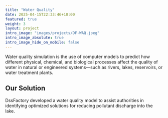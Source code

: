 ```yaml
---
title: "Water Quality"
date: 2025-04-15T22:33:46+10:00
featured: true
weight: 3
layout: project
intro_image: "images/projects/DF-WAQ.jpeg"
intro_image_absolute: true
intro_image_hide_on_mobile: false
---
```


Water quality simulation is the use of computer models to predict how different physical, chemical, and biological processes affect the quality of water in natural or engineered systems—such as rivers, lakes, reservoirs, or water treatment plants.

## Our Solution

DssFactory developed a water quality model to assist authorities in identifying optimized solutions for reducing pollutant discharge into the lake.
